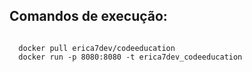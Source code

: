 ## Comandos de execução:

<code>
  docker pull erica7dev/codeeducation
  docker run -p 8080:8080 -t erica7dev_codeeducation
</code>
